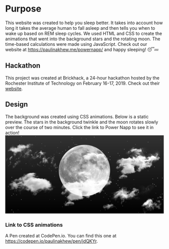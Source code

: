 # Purpose
This website was created to help you sleep better. It takes into account how long it takes the average human to fall asleep and then tells you when to wake up based on REM sleep cycles. We used HTML and CSS to create the animations that went into the background stars and the rotating moon. The time-based calculations were made using JavaScript. Check out our website at https://paulinakhew.me/powernapp/ and happy sleeping! 😴💤

## Hackathon
This project was created at Brickhack, a 24-hour hackathon hosted by the Rochester Institute of Technology on February 16-17, 2019. Check out their [website](https://brickhack.io/). 

## Design
The background was created using CSS animations. Below is a static preview. The stars in the background twinkle and the moon rotates slowly over the course of two minutes. Click the link to Power Napp to see it in action! 
![Background](static/background.png?raw=true "Background")

### Link to CSS animations
A Pen created at CodePen.io. You can find this one at https://codepen.io/paulinakhew/pen/jdQKYr.

